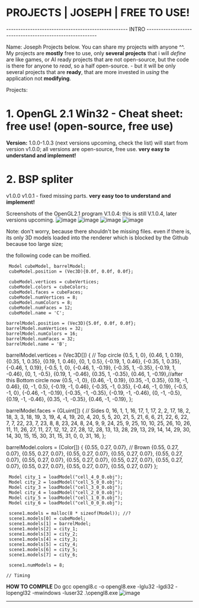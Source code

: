 
# PROJECTS | JOSEPH | FREE TO USE!


--------------------------------------------------- INTRO ---------------------------------------------------------


Name: Joseph
Projects below.
You can share my projects with anyone ^^. 
My projects are **mostly** free to use, only **several projects** that i will *define* are like games, or AI ready projects that are not open-source, but the code is there for anyone to *read*, so a half open-source. - but it will be only several projects that are **ready**, that are more invested in *using* the application not **modifying**.

Projects:
# 1. OpenGL 2.1 Win32 - Cheat sheet: free use! (open-source, free use)
**Version:** 1.0.0-1.0.3 (next versions upcoming, check the list)
will start from version v1.0.0;
all versions are open-source, free use.
**very easy to understand and implement!**

# 2. BSP spliter
v1.0.0
v1.0.1 - fixed missing parts.
**very easy too to understand and implement!**


Screenshots of the OpenGL2.1 program 
V.1.0.4: this is still V.1.0.4, later versions upcoming.
![image](https://github.com/user-attachments/assets/5ef36566-e0b5-46b4-a595-3e21a69c1b72)
![image](https://github.com/user-attachments/assets/7b2530cd-2936-439f-a8c5-d54d0fc3bc75)
![image](https://github.com/user-attachments/assets/5064a6d3-2bbe-4221-b328-8646e1db949b)
![image](https://github.com/user-attachments/assets/e0a6fce4-4255-47ef-ad01-ec704c3ea3e2)







Note: don't worry, because there shouldn't be missing files.
even if there is, its only 3D models loaded into the renderer which is blocked by the Github because too large size;

the following code can be moified.



     Model cubeModel, barrelModel;
     cubeModel.position = (Vec3D){0.0f, 0.0f, 0.0f};

     cubeModel.vertices = cubeVertices; 
     cubeModel.colors = cubeColors;
     cubeModel.faces = cubeFaces;
     cubeModel.numVertices = 8;
     cubeModel.numColors = 8;
     cubeModel.numFaces = 12;
     cubeModel.name = 'C';
     
    barrelModel.position = (Vec3D){5.0f, 0.0f, 0.0f};
    barrelModel.numVertices = 32;
    barrelModel.numColors = 16;
    barrelModel.numFaces = 32;
    barrelModel.name = 'B';
      
barrelModel.vertices = (Vec3D[]) {
    // Top circle
    {0.5, 1, 0},
    {0.46, 1, 0.19},
    {0.35, 1, 0.35},
    {0.19, 1, 0.46},
    {0, 1, 0.5},
    {-0.19, 1, 0.46},
    {-0.35, 1, 0.35},
    {-0.46, 1, 0.19},
    {-0.5, 1, 0},
    {-0.46, 1, -0.19},
    {-0.35, 1, -0.35},
    {-0.19, 1, -0.46},
    {0, 1, -0.5},
    {0.19, 1, -0.46},
    {0.35, 1, -0.35},
    {0.46, 1, -0.19},//after this Bottom circle now
    {0.5, -1, 0},
    {0.46, -1, 0.19},
    {0.35, -1, 0.35},
    {0.19, -1, 0.46},
    {0, -1, 0.5},
    {-0.19, -1, 0.46},
    {-0.35, -1, 0.35},
    {-0.46, -1, 0.19},
    {-0.5, -1, 0},
    {-0.46, -1, -0.19},
    {-0.35, -1, -0.35},
    {-0.19, -1, -0.46},
    {0, -1, -0.5},
    {0.19, -1, -0.46},
    {0.35, -1, -0.35},
    {0.46, -1, -0.19},
};

barrelModel.faces = (GLuint[]) {
    // Sides
    0, 16, 1, 
    1, 16, 17,
    1, 17, 2,
    2, 17, 18,
    2, 18, 3,
    3, 18, 19,
    3, 19, 4,
    4, 19, 20,
    4, 20, 5,
    5, 20, 21,
    5, 21, 6,
    6, 21, 22,
    6, 22, 7,
    7, 22, 23,
    7, 23, 8,
    8, 23, 24,
    8, 24, 9,
    9, 24, 25,
    9, 25, 10,
    10, 25, 26,
    10, 26, 11,
    11, 26, 27,
    11, 27, 12,
    12, 27, 28,
    12, 28, 13,
    13, 28, 29,
    13, 29, 14,
    14, 29, 30,
    14, 30, 15,
    15, 30, 31,
    15, 31, 0,
    0, 31, 16,
};

barrelModel.colors = (Color[]) {
    {0.55, 0.27, 0.07}, // Brown
    {0.55, 0.27, 0.07},
    {0.55, 0.27, 0.07},
    {0.55, 0.27, 0.07},
    {0.55, 0.27, 0.07},
    {0.55, 0.27, 0.07},
    {0.55, 0.27, 0.07},
    {0.55, 0.27, 0.07},
    {0.55, 0.27, 0.07},
    {0.55, 0.27, 0.07},
    {0.55, 0.27, 0.07},
    {0.55, 0.27, 0.07},
    {0.55, 0.27, 0.07}
};

     Model city_1 = loadModel("cell_4_0_0.obj");
     Model city_2 = loadModel("cell_5_0_0.obj");
     Model city_3 = loadModel("cell_3_0_0.obj");
     Model city_4 = loadModel("cell_2_0_0.obj");
     Model city_5 = loadModel("cell_1_0_0.obj");
     Model city_6 = loadModel("cell_0_0_0.obj");

     scene1.models = malloc(8 * sizeof(Model)); //?
     scene1.models[0] = cubeModel;
     scene1.models[1] = barrelModel;
     scene1.models[2] = city_1;
     scene1.models[3] = city_2;
     scene1.models[4] = city_3;
     scene1.models[5] = city_4;
     scene1.models[6] = city_5;
     scene1.models[7] = city_6;
     
     scene1.numModels = 8;

    // Timing


**HOW TO COMPILE**
Do  gcc opengl8.c -o opengl8.exe -lglu32 -lgdi32 -lopengl32
 -mwindows -luser32
 .\opengl8.exe
![image](https://github.com/user-attachments/assets/925e31d4-f7cc-49c7-af28-d3e285fcf4e0)


---------------------------------------------------------------------------------------------------------------------
